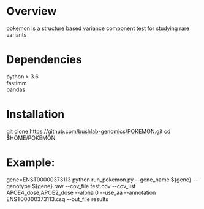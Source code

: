 # Overview 
pokemon is a structure based variance component test for studying rare variants

# Dependencies
python > 3.6  
fastlmm  
pandas  

# Installation
git clone https://github.com/bushlab-genomics/POKEMON.git 
cd $HOME/POKEMON 

# Example:
gene=ENST00000373113
python run_pokemon.py --gene_name ${gene} --genotype ${gene}.raw --cov_file test.cov --cov_list APOE4_dose,APOE2_dose --alpha 0 --use_aa --annotation ENST00000373113.csq --out_file results

